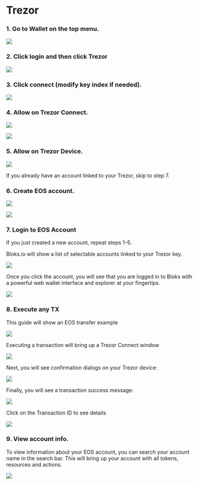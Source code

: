 # Trezor

### **1. Go to Wallet on the top menu.**

![](../../.gitbook/assets/image%20%2812%29.png)

### **2. Click login and then click Trezor**

![](../../.gitbook/assets/image%20%2842%29.png)

### **3. Click connect \(modify key index if needed\).**

![](../../.gitbook/assets/image%20%28146%29.png)

### **4. Allow on Trezor Connect.**

![](../../.gitbook/assets/image%20%2858%29.png)

![](../../.gitbook/assets/image%20%2840%29.png)

### **5. Allow on Trezor Device.**

![](../../.gitbook/assets/image%20%28124%29.png)

If you already have an account linked to your Trezor, skip to step 7.

### **6. Create EOS account.**

![](../../.gitbook/assets/image%20%2885%29.png)

![](../../.gitbook/assets/image%20%28131%29.png)

### **7. Login to EOS Account**

If you just created a new account, repeat steps 1–5.

Bloks.io will show a list of selectable accounts linked to your Trezor key.

![](../../.gitbook/assets/image%20%2835%29.png)

Once you click the account, you will see that you are logged in to Bloks with a powerful web wallet interface and explorer at your fingertips.

![](../../.gitbook/assets/image%20%2865%29.png)

### **8. Execute any TX**

This guide will show an EOS transfer example

![](../../.gitbook/assets/image%20%28113%29.png)

Executing a transaction will bring up a Trezor Connect window

![](../../.gitbook/assets/image%20%2829%29.png)

Next, you will see confirmation dialogs on your Trezor device:

![](../../.gitbook/assets/image%20%2864%29.png)

Finally, you will see a transaction success message:

![](../../.gitbook/assets/image%20%28118%29.png)



Click on the Transaction ID to see details

![](../../.gitbook/assets/image%20%2889%29.png)

### **9. View account info.**

To view information about your EOS account, you can search your account name in the search bar. This will bring up your account with all tokens, resources and actions.  


![](../../.gitbook/assets/image%20%28102%29.png)

